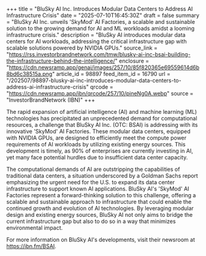 +++
title = "BluSky AI Inc. Introduces Modular Data Centers to Address AI Infrastructure Crisis"
date = "2025-07-10T16:45:30Z"
draft = false
summary = "BluSky AI Inc. unveils 'SkyMod' AI Factories, a scalable and sustainable solution to the growing demand for AI and ML workloads amidst a looming infrastructure crisis."
description = "BluSky AI introduces modular data centers for AI workloads, addressing the critical infrastructure gap with scalable solutions powered by NVIDIA GPUs."
source_link = "https://rss.investorbrandnetwork.com/tmw/blusky-ai-inc-bsai-building-the-infrastructure-behind-the-intelligence/"
enclosure = "https://cdn.newsramp.app/genai/images/257/10/85f820365e69559614d6b8bd6c38515a.png"
article_id = 98897
feed_item_id = 16790
url = "/202507/98897-blusky-ai-inc-introduces-modular-data-centers-to-address-ai-infrastructure-crisis"
qrcode = "https://cdn.newsramp.app/ibn/qrcode/257/10/pineNg0A.webp"
source = "InvestorBrandNetwork (IBN)"
+++

<p>The rapid expansion of artificial intelligence (AI) and machine learning (ML) technologies has precipitated an unprecedented demand for computational resources, a challenge that BluSky AI Inc. (OTC: BSAI) is addressing with its innovative 'SkyMod' AI Factories. These modular data centers, equipped with NVIDIA GPUs, are designed to efficiently meet the compute power requirements of AI workloads by utilizing existing energy sources. This development is timely, as 90% of enterprises are currently investing in AI, yet many face potential hurdles due to insufficient data center capacity.</p><p>The computational demands of AI are outstripping the capabilities of traditional data centers, a situation underscored by a Goldman Sachs report emphasizing the urgent need for the U.S. to expand its data center infrastructure to support known AI applications. BluSky AI's 'SkyMod' AI Factories represent a forward-thinking solution to this challenge, offering a scalable and sustainable approach to infrastructure that could enable the continued growth and evolution of AI technologies. By leveraging modular design and existing energy sources, BluSky AI not only aims to bridge the current infrastructure gap but also to do so in a way that minimizes environmental impact.</p><p>For more information on BluSky AI's developments, visit their newsroom at <a href='https://ibn.fm/BSAI' rel='nofollow' target='_blank'>https://ibn.fm/BSAI</a>.</p>